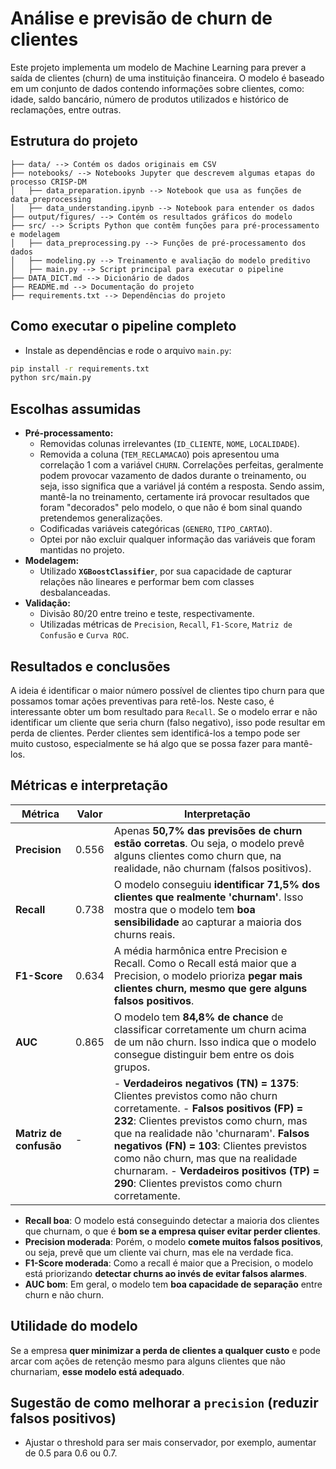 # Análise e previsão de churn de clientes

Este projeto implementa um modelo de Machine Learning para prever a saída de clientes (churn) de uma instituição financeira. O modelo é baseado em um conjunto de dados contendo informações sobre clientes, como: idade, saldo bancário, número de produtos utilizados e histórico de reclamações, entre outras.

## Estrutura do projeto

```
├── data/ --> Contém os dados originais em CSV
├── notebooks/ --> Notebooks Jupyter que descrevem algumas etapas do processo CRISP-DM
│   ├── data_preparation.ipynb --> Notebook que usa as funções de data_preprocessing
│   ├── data_understanding.ipynb --> Notebook para entender os dados
├── output/figures/ --> Contém os resultados gráficos do modelo   
├── src/ --> Scripts Python que contêm funções para pré-processamento e modelagem
│   ├── data_preprocessing.py --> Funções de pré-processamento dos dados
│   ├── modeling.py --> Treinamento e avaliação do modelo preditivo
│   ├── main.py --> Script principal para executar o pipeline
├── DATA_DICT.md --> Dicionário de dados
├── README.md --> Documentação do projeto
├── requirements.txt --> Dependências do projeto
```

## Como executar o pipeline completo

- Instale as dependências e rode o arquivo `main.py`:

```bash
pip install -r requirements.txt
python src/main.py
```

## Escolhas assumidas

- **Pré-processamento:**
  - Removidas colunas irrelevantes (`ID_CLIENTE`, `NOME`, `LOCALIDADE`).
  - Removida a coluna (`TEM_RECLAMACAO`) pois apresentou uma correlação 1 com a variável `CHURN`. Correlações perfeitas, geralmente podem provocar vazamento de dados durante o treinamento, ou seja, isso significa que a variável já contém a resposta. Sendo assim, mantê-la no treinamento, certamente irá provocar resultados que foram "decorados" pelo modelo, o que não é bom sinal quando pretendemos generalizações.
  - Codificadas variáveis categóricas (`GENERO`, `TIPO_CARTAO`).
  - Optei por não excluir qualquer informação das variáveis que foram mantidas no projeto.
- **Modelagem:**
  - Utilizado **`XGBoostClassifier`**, por sua capacidade de capturar relações não lineares e performar bem com classes desbalanceadas.
- **Validação:**
  - Divisão 80/20 entre treino e teste, respectivamente.
  - Utilizadas métricas de `Precision`, `Recall`, `F1-Score`, `Matriz de Confusão` e `Curva ROC`.


## Resultados e conclusões

A ideia é identificar o maior número possível de clientes tipo churn para que possamos tomar ações preventivas para retê-los. Neste caso, é interessante obter um bom resultado para `Recall`. Se o modelo errar e não identificar um cliente que seria churn (falso negativo), isso pode resultar em perda de clientes. Perder clientes sem identificá-los a tempo pode ser muito custoso, especialmente se há algo que se possa fazer para mantê-los. 


## Métricas e interpretação

| **Métrica**  | **Valor**  | **Interpretação** |
|--------------|-----------|-------------------|
| **Precision** | 0.556 | Apenas **50,7% das previsões de churn estão corretas**. Ou seja, o modelo prevê alguns clientes como churn que, na realidade, não churnam (falsos positivos). |
| **Recall** | 0.738 | O modelo conseguiu **identificar 71,5% dos clientes que realmente 'churnam'**. Isso mostra que o modelo tem **boa sensibilidade** ao capturar a maioria dos churns reais. |
| **F1-Score** | 0.634 | A média harmônica entre Precision e Recall. Como o Recall está maior que a Precision, o modelo prioriza **pegar mais clientes churn, mesmo que gere alguns falsos positivos**. |
| **AUC** | 0.865 | O modelo tem **84,8% de chance** de classificar corretamente um churn acima de um não churn. Isso indica que o modelo consegue distinguir bem entre os dois grupos. |
| **Matriz de confusão** | - | - **Verdadeiros negativos (TN) = 1375**: Clientes previstos como não churn corretamente.  - **Falsos positivos (FP) = 232**: Clientes previstos como churn, mas que na realidade não 'churnaram'. **Falsos negativos (FN) = 103**: Clientes previstos como não churn, mas que na realidade churnaram. - **Verdadeiros positivos (TP) = 290**: Clientes previstos como churn corretamente. |


- **Recall boa**: O modelo está conseguindo detectar a maioria dos clientes que churnam, o que é **bom se a empresa quiser evitar perder clientes**.
- **Precision moderada**: Porém, o modelo **comete muitos falsos positivos**, ou seja, prevê que um cliente vai churn, mas ele na verdade fica.
- **F1-Score moderada**: Como a recall é maior que a Precision, o modelo está priorizando **detectar churns ao invés de evitar falsos alarmes**.
- **AUC bom**: Em geral, o modelo tem **boa capacidade de separação** entre churn e não churn.

## Utilidade do modelo
Se a empresa **quer minimizar a perda de clientes a qualquer custo** e pode arcar com ações de retenção mesmo para alguns clientes que não churnariam, **esse modelo está adequado**.

## Sugestão de como melhorar a `precision` (reduzir falsos positivos)
- Ajustar o threshold para ser mais conservador, por exemplo, aumentar de 0.5 para 0.6 ou 0.7.
